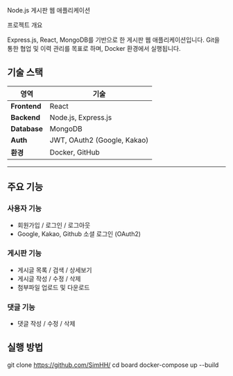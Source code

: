 Node.js 게시판 웹 애플리케이션

프로젝트 개요

Express.js, React, MongoDB를 기반으로 한 게시판 웹 애플리케이션입니다.
Git을 통한 협업 및 이력 관리를 목표로 하며, Docker 환경에서 실행됩니다.

## 기술 스택
| 영역        | 기술 |
|-------------|------|
| **Frontend** | React |
| **Backend**  | Node.js, Express.js |
| **Database** | MongoDB |
| **Auth**     | JWT, OAuth2 (Google, Kakao) |
| **환경**     | Docker, GitHub |

---

## 주요 기능

### 사용자 기능
- 회원가입 / 로그인 / 로그아웃
- Google, Kakao, Github 소셜 로그인 (OAuth2)

### 게시판 기능
- 게시글 목록 / 검색 / 상세보기
- 게시글 작성 / 수정 / 삭제
- 첨부파일 업로드 및 다운로드

### 댓글 기능
- 댓글 작성 / 수정 / 삭제

## 실행 방법
git clone https://github.com/SimHH/
cd board
docker-compose up --build
